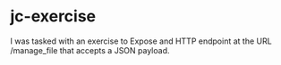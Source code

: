# jc-exercise
I was tasked with an exercise to Expose and HTTP endpoint at the URL /manage_file that accepts a JSON payload.  